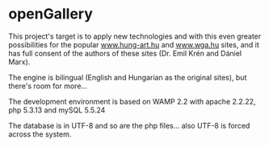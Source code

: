 openGallery
===========

This project's target is to apply new technologies and with this even greater possibilities for the popular www.hung-art.hu and www.wga.hu sites, and it has full consent of the authors of these sites (Dr. Emil Krén and Dániel Marx).

The engine is bilingual (English and Hungarian as the original sites), but there's room for more...

The development environment is based on WAMP 2.2 with apache 2.2.22, php 5.3.13 and mySQL 5.5.24

The database is in UTF-8 and so are the php files... also UTF-8 is forced across the system.